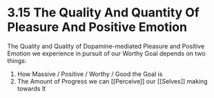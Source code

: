 # 3.15 The Quality And Quantity Of Pleasure And Positive Emotion

The Quality and Quality of Dopamine-mediated Pleasure and Positive Emotion we experience in pursuit of our Worthy Goal depends on two things: 

1. How Massive / Positive / Worthy / Good the Goal is
2. The Amount of Progress we can [[Perceive]] our [[Selves]] making towards It  
